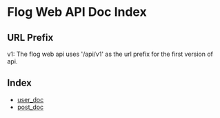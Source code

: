 # Flog Web API Doc Index
## URL Prefix
v1:
The flog web api uses '/api/v1' as the url prefix for the first version of api.
## Index
- [user_doc](./v1/user_doc.md)
- [post_doc](./post_doc.md)